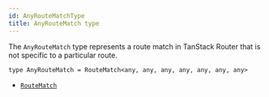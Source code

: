```yaml
---
id: AnyRouteMatchType
title: AnyRouteMatch type
---
```


The `AnyRouteMatch` type represents a route match in TanStack Router that is not specific to a particular route.

```tsx
type AnyRouteMatch = RouteMatch<any, any, any, any, any, any, any>
```

- [`RouteMatch`](../RouteMatchType)
